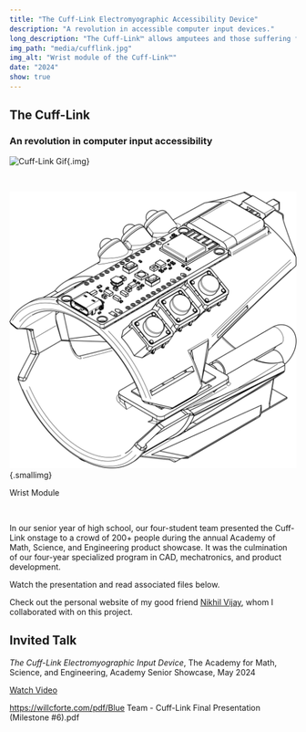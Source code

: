 ```yaml
---
title: "The Cuff-Link Electromyographic Accessibility Device"
description: "A revolution in accessible computer input devices."
long_description: "The Cuff-Link™ allows amputees and those suffering from nerve damage to control a computer using nothing but the muscles in their arm. A similar design cost Meta $500 million. It cost us $150."
img_path: "media/cufflink.jpg"
img_alt: "Wrist module of the Cuff-Link™"
date: "2024"
show: true
---
```


## The Cuff-Link

### An revolution in computer input accessibility

![Cuff-Link Gif](media/lowres_cufflinkgif.gif){.img}

<br>

![Cuff-Link Line Art](media/New_CuffLink_Drawing_v3_New_CuffLink.png){.smallimg}

<span class="centerelement">Wrist Module</span>

<br>

In our senior year of high school, our four-student team presented the Cuff-Link onstage to a crowd of 200+ people during the annual Academy of Math, Science, and Engineering product showcase. It was the culmination of our four-year specialized program in CAD, mechatronics, and product development.

<span class="space">Watch the presentation and read associated files below.</span>

Check out the personal website of my good friend [Nikhil Vijay](https://nkve.dev/index.html), whom I collaborated with on this project.

## Invited Talk

<div class="bg-cream-dark-accent border-4 border-black px-3 py-2">

_The Cuff-Link Electromyographic Input Device_, The Academy for Math, Science, and Engineering, Academy Senior Showcase, May 2024

<a href="https://drive.google.com/file/d/1SJNabj0U9kuphewD90xxaf7NGrvliWLt/view" target="_blank"><div class="bg-black ml-0 px-2 py-1 text-l text-white inline-block"><i class="fa-solid fa-video fa-vertalign"></i> Watch Video</div></a>

https://willcforte.com/pdf/Blue Team - Cuff-Link Final Presentation (Milestone #6).pdf

</div>
